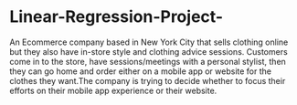 # Linear-Regression-Project-
An Ecommerce company based in New York City that sells clothing online but they also have in-store style and clothing advice sessions. Customers come in to the store, have sessions/meetings with a personal stylist, then they can go home and order either on a mobile app or website for the clothes they want.The company is trying to decide whether to focus their efforts on their mobile app experience or their website.
